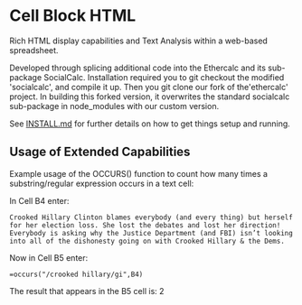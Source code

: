 # Cell Block HTML

Rich HTML display capabilities and Text Analysis within a web-based
spreadsheet.

Developed through splicing additional code into the Ethercalc and
its sub-package SocialCalc.  Installation required you to
git checkout the modified 'socialcalc', and compile it up.
Then you git clone our fork of the'ethercalc' project.
In building this forked version, it overwrites the standard
socialcalc sub-package in node_modules with our custom version.

See [INSTALL.md](./INSTALL.md) for further details on how to get things
setup and running.

## Usage of Extended Capabilities

Example usage of the OCCURS() function to count how many times a substring/regular expression
occurs in a text cell:

In Cell B4 enter:

    Crooked Hillary Clinton blames everybody (and every thing) but herself for her election loss. She lost the debates and lost her direction! Everybody is asking why the Justice Department (and FBI) isn’t looking into all of the dishonesty going on with Crooked Hillary & the Dems.
  
Now in Cell B5 enter:

    =occurs("/crooked hillary/gi",B4)

The result that appears in the B5 cell is:
    2
    


